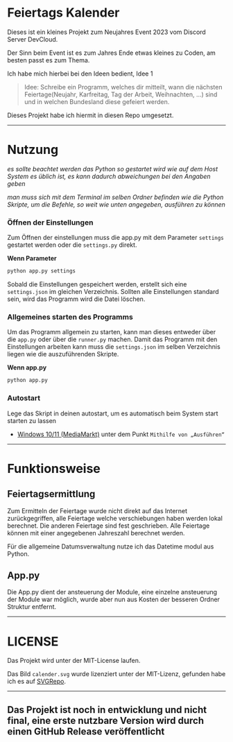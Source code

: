 # Feiertags Kalender

Dieses ist ein kleines Projekt zum Neujahres Event 2023 vom Discord Server DevCloud.

Der Sinn beim Event ist es zum Jahres Ende etwas kleines zu Coden, am besten passt es zum Thema.

Ich habe mich hierbei bei den Ideen bedient, Idee 1

> Idee: Schreibe ein Programm, welches dir mitteilt, wann die nächsten Feiertage(Neujahr, Karfreitag, Tag der Arbeit, Weihnachten, ...) sind und in welchen Bundesland diese gefeiert werden.

Dieses Projekt habe ich hiermit in diesen Repo umgesetzt.

---

# Nutzung
*es sollte beachtet werden das Python so gestartet wird wie auf dem Host System es üblich ist, es kann dadurch abweichungen bei den Angaben geben*

*man muss sich mit dem Terminal im selben Ordner befinden wie die Python Skripte, um die Befehle, so weit wie unten angegeben, ausführen zu können*

### Öffnen der Einstellungen
Zum Öffnen der einstellungen muss die app.py mit dem Parameter ``settings`` gestartet werden oder die ``settings.py`` direkt.

**Wenn Parameter**

````bash
python app.py settings
````

Sobald die Einstellungen gespeichert werden, erstellt sich eine ``settings.json`` im gleichen Verzeichnis.
Sollten alle Einstellungen standard sein, wird das Programm wird die Datei löschen.

### Allgemeines starten des Programms
Um das Programm allgemein zu starten, kann man dieses entweder über die ``app.py`` oder über die ``runner.py`` machen.
Damit das Programm mit den Einstellungen arbeiten kann muss die ``settings.json`` im selben Verzeichnis liegen wie die
auszuführenden Skripte.

**Wenn app.py**
````bash
python app.py
````

### Autostart

Lege das Skript in deinen autostart, um es automatisch beim System start starten zu lassen

- [Windows 10/11 (MediaMarkt)](https://www.mediamarkt.de/de/content/themen-specials/schon-gewusst-wie/windows-10-autostart-programme-entfernen-hinzufuegen) unter dem Punkt ``Mithilfe von „Ausführen“``


---

# Funktionsweise

## Feiertagsermittlung
Zum Ermitteln der Feiertage wurde nicht direkt auf das Internet zurückgegriffen, alle Feiertage welche verschiebungen haben werden lokal berechnet.
Die anderen Feiertage sind fest geschrieben.
Alle Feiertage können mit einer angegebenen Jahreszahl berechnet werden.

Für die allgemeine Datumsverwaltung nutze ich das Datetime modul aus Python.

## App.py

Die App.py dient der ansteuerung der Module, eine einzelne ansteuerung der Module war möglich, wurde aber nun aus Kosten der besseren Ordner Struktur entfernt.

---
# LICENSE

Das Projekt wird unter der MIT-License laufen.

Das Bild ``calender.svg`` wurde lizenziert unter der MIT-Lizenz, gefunden habe ich es auf [SVGRepo](https://www.svgrepo.com/svg/337698/calendar-thirty-two).

---

## Das Projekt ist noch in entwicklung und nicht final, eine erste nutzbare Version wird durch einen GitHub Release veröffentlicht 
